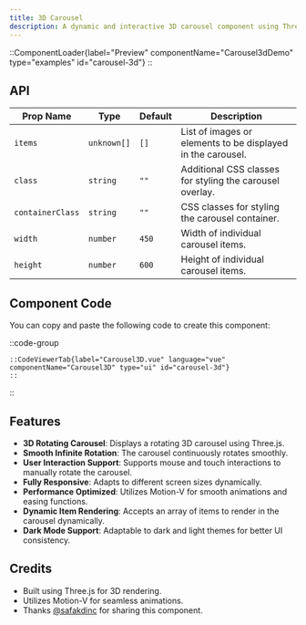 ```yaml
---
title: 3D Carousel
description: A dynamic and interactive 3D carousel component using Three.js and Motion-V, allowing smooth infinite rotation and user-controlled interactions.
---
```


::ComponentLoader{label="Preview" componentName="Carousel3dDemo" type="examples" id="carousel-3d"}
::

## API

| Prop Name        | Type        | Default | Description                                                 |
| ---------------- | ----------- | ------- | ----------------------------------------------------------- |
| `items`          | `unknown[]` | `[]`    | List of images or elements to be displayed in the carousel. |
| `class`          | `string`    | `""`    | Additional CSS classes for styling the carousel overlay.    |
| `containerClass` | `string`    | `""`    | CSS classes for styling the carousel container.             |
| `width`          | `number`    | `450`   | Width of individual carousel items.                         |
| `height`         | `number`    | `600`   | Height of individual carousel items.                        |

## Component Code

You can copy and paste the following code to create this component:

::code-group

    ::CodeViewerTab{label="Carousel3D.vue" language="vue" componentName="Carousel3D" type="ui" id="carousel-3d"}
    ::

::

## Features

- **3D Rotating Carousel**: Displays a rotating 3D carousel using Three.js.
- **Smooth Infinite Rotation**: The carousel continuously rotates smoothly.
- **User Interaction Support**: Supports mouse and touch interactions to manually rotate the carousel.
- **Fully Responsive**: Adapts to different screen sizes dynamically.
- **Performance Optimized**: Utilizes Motion-V for smooth animations and easing functions.
- **Dynamic Item Rendering**: Accepts an array of items to render in the carousel dynamically.
- **Dark Mode Support**: Adaptable to dark and light themes for better UI consistency.

## Credits

- Built using Three.js for 3D rendering.
- Utilizes Motion-V for seamless animations.
- Thanks [@safakdinc](https://github.com/safakdinc) for sharing this component.
